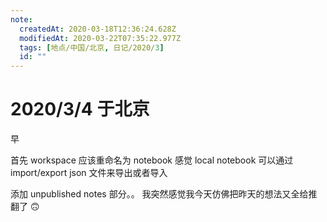 ```yaml
---
note:
  createdAt: 2020-03-18T12:36:24.628Z
  modifiedAt: 2020-03-22T07:35:22.977Z
  tags: [地点/中国/北京, 日记/2020/3]
  id: ""
---
```


# 2020/3/4 于北京

<!-- @timer "date":"Wed Mar 04 2020 07:59:21 GMT+0800 (CST)" -->

早

<!-- @timer "date":"Wed Mar 04 2020 11:01:35 GMT+0800 (CST)","duration":"about 3 hours" -->

首先 workspace 应该重命名为 notebook
感觉 local notebook 可以通过 import/export json 文件来导出或者导入

<!-- @timer "date":"Wed Mar 04 2020 22:05:38 GMT+0800 (CST)","duration":"about 11 hours" -->

添加 unpublished notes 部分。。
我突然感觉我今天仿佛把昨天的想法又全给推翻了 🙃
